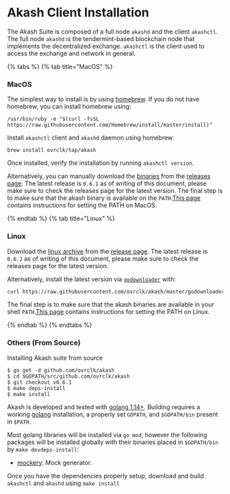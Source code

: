 # Akash Client Installation

The Akash Suite is composed of a full node `akashd` and the client `akashctl`. The full node `akashd` is the tendermint-based blockchain node that implements the decentralized exchange. `akashctl` is the client used to access the exchange and network in general.

{% tabs %} {% tab title="MacOS" %}

### MacOS

The simplest way to install is by using [homebrew](https://brew.sh). If you do not have homebrew, you can install homebrew using:

```shell
/usr/bin/ruby -e "$(curl -fsSL https://raw.githubusercontent.com/Homebrew/install/master/install)"
```

Install `akashctl` client and `akashd` daemon using homebrew:

```shell
brew install ovrclk/tap/akash
```

Once installed, verify the installation by running `akashctl version`.


Alternatively, you can manually download the [binaries](https://github.com/ovrclk/akash/releases/download/v0.6.1/akash_0.6.1_darwin_amd64.zip) from the [releases page](https://github.com/ovrclk/akash/releases). The latest release is `0.6.1` as of writing of this document, please make sure to check the releases page for the latest version. The final step is to make sure that the akash binary is available on the `PATH`.[This page](https://stackoverflow.com/questions/14637979/how-to-permanently-set-path-on-linux-unix) contains instructions for setting the PATH on MacOS.

{% endtab %} {% tab title="Linux" %}

### Linux

Download the [linux archive](https://github.com/ovrclk/akash/releases/download/v0.6.1/akash_0.6.1_linux_amd64.zip) from the [release page](https://github.com/ovrclk/akash/releases). The latest release is `0.6.2` as of writing of this document, please make sure to check the releases page for the latest version.

Alternatively, install the latest version via [`godownloader`](https://github.com/goreleaser/godownloader) with:

```sh
curl https://raw.githubusercontent.com/ovrclk/akash/master/godownloader.sh | sh
```

The final step is to make sure that the akash binaries are available in your shell `PATH`.[This page](https://stackoverflow.com/questions/14637979/how-to-permanently-set-path-on-linux-unix) contains instructions for setting the PATH on Linux.

{% endtab %} {% endtabs %}

### Others \(From Source\)

Installing Akash suite from source

```shell
$ go get -d github.com/ovrclk/akash
$ cd $GOPATH/src/github.com/ovrclk/akash
$ git checkout v0.6.1
$ make deps-install
$ make install
```

Akash is developed and tested with [golang 1.14+](https://golang.org/). Building requires a working [golang](https://golang.org/) installation, a properly set `GOPATH`, and `$GOPATH/bin` present in `$PATH`.

Most golang libraries will be installed via `go mod`, however the following packages will be installed globally with their binaries placed in `$GOPATH/bin` by `make devdeps-install`:

* [mockery](https://github.com/vektra/mockery): Mock generator.

Once you have the dependencies properly setup, download and build `akashctl` and `akashd` using `make install`
